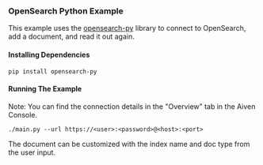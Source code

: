 ### OpenSearch Python Example

This example uses the [opensearch-py](https://github.com/opensearch-project/opensearch-py) library to connect to OpenSearch, add a document, and read it out again.

#### Installing Dependencies  

```
pip install opensearch-py
```

#### Running The Example
Note: You can find the connection details in the "Overview" tab in the Aiven Console.
```
./main.py --url https://<user>:<password>@<host>:<port>
```

The document can be customized with the index name and doc type from the user input.